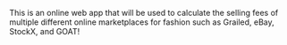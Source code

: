 This is an online web app that will be used to calculate the selling fees of multiple different online marketplaces for fashion such as Grailed, eBay, StockX, and GOAT!